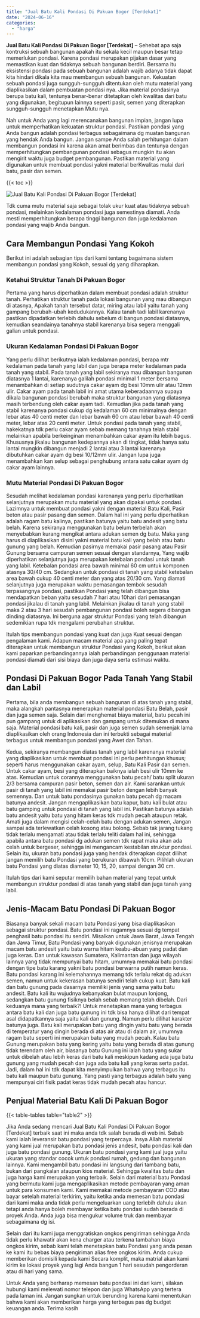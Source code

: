 ```yaml
---
title: "Jual Batu Kali Pondasi Di Pakuan Bogor [Terdekat]"
date: "2024-06-16"
categories: 
  - "harga"
---
```


**Jual Batu Kali Pondasi Di Pakuan Bogor \[Terdekat\]** – Sehebat apa saja kontruksi sebuah bangunan apakah itu sekala kecil maupun besar tetap memerlukan pondasi. Karena pondasi merupakan pijakan dasar yang memastikan kuat dan tidaknya sebuah bangunan berdiri. Bersama itu eksistensi pondasi pada sebuah bangunan adalah wajib adanya tidak dapat kita hindari dikala kita mau membangun sebuah bangunan. Kekuatan sebuah pondasi juga sungguh-sungguh ditentukan oleh mutu material yang diaplikasikan dalam pembuatan pondasi nya. Jika material pondasinya berupa batu kali, tentunya benar-benar ditetapkan oleh kwalitas dari batu yang digunakan, begitupun lainnya seperti pasir, semen yang diterapkan sungguh-sungguh menetapkan Mutu nya.

Nah untuk Anda yang lagi merencanakan bangunan impian, jangan lupa untuk memperhatikan kekuatan struktur pondasi. Pastikan pondasi yang Anda bangun adalah pondasi terbagus sebagaimana dg muatan bangunan yang hendak Anda bangun. Jangan sampe Anda salah perhitungan dalam membangun pondasi ini karena akan amat berimbas dan tentunya dengan memperhitungkan pembangunan pondasi sebagus mungkin itu akan mengirit waktu juga budget pembangunan. Pastikan material yang digunakan untuk membuat pondasi yakni material berKwalitas mulai dari batu, pasir dan semen.

{{< toc >}}

![Jual Batu Kali Pondasi Di Pakuan Bogor [Terdekat]](/images/jual-batu-kali-11.png)

Tdk cuma mutu material saja sebagai tolak ukur kuat atau tidaknya sebuah pondasi, melainkan kedalaman pondasi juga semestinya diamati. Anda mesti memperhitungkan berapa tinggi bangunan dan juga kedalaman pondasi yang wajib Anda bangun.

## Cara Membangun Pondasi Yang Kokoh

Berikut ini adalah sebagian tips dari kami tentang bagaimana sistem membangun pondasi yang Kokoh, sesuai dg yang diharapkan.

### Ketahui Struktur Tanah Di Pakuan Bogor

Pertama yang harus diperhatikan dalam membuat pondasi adalah struktur tanah. Perhatikan struktur tanah pada lokasi bangunan yang mau dibangun di atasnya, Apakah tanah tersebut datar, miring atau labil yaitu tanah yang gampang berubah-ubah kedudukannya. Kalau tanah tadi labil karenanya pastikan dipadatkan terlebih dahulu sebelum di bangun pondasi diatasnya, kemudian seandainya tanahnya stabil karenanya bisa segera menggali galian untuk pondasi.

### Ukuran Kedalaman Pondasi Di Pakuan Bogor

Yang perlu dilihat berikutnya ialah kedalaman pondasi, berapa mtr kedalaman pada tanah yang labil dan juga berapa meter kedalaman pada tanah yang stabil. Pada tanah yang labil sekiranya mau dibangun bangunan diatasnya 1 lantai, karenanya galilah pondasi minimal 1 meter bersama menambahkan di setiap sudutnya cakar ayam dg besi 10mm ulir atau 12mm ulir. Cakar ayam pada tanah labil ini amat utama keberadaannya supaya dikala bangunan pondasi berubah maka struktur bangunan yang diatasnya masih terbendung oleh cakar ayam tadi. Kemudian jika pada tanah yang stabil karenanya pondasi cukup dg kedalaman 60 cm minimalnya dengan lebar atas 40 centi meter dan lebar bawah 60 cm atau lebar bawah 40 centi meter, lebar atas 20 centi meter. Untuk pondasi pada tanah yang stabil, hakekatnya tdk perlu cakar ayam sebab memang tanahnya telah stabil melainkan apabila berkeinginan menambahkan cakar ayam itu lebih bagus. Khususnya jikalau bangunan kedepannya akan di tingkat, tidak hanya satu lantai mungkin dibangun menjadi 2 lantai atau 3 lantai karenanya dibutuhkan cakar ayam dg besi 10/12mm ulir. Jangan lupa juga menambahkan kan selup sebagai penghubung antara satu cakar ayam dg cakar ayam lainnya.

### Mutu Material Pondasi Di Pakuan Bogor

Sesudah melihat kedalaman pondasi karenanya yang perlu diperhatikan selanjutnya merupakan mutu material yang akan dipakai untuk pondasi. Lazimnya untuk membuat pondasi yakni dengan material Batu Kali, Pasir beton atau pasir pasang dan semen. Dalam hal ini yang perlu diperhatikan adalah ragam batu kalinya, pastikan batunya yaitu batu andesit yang batu belah. Karena sekiranya menggunakan batu belum terbelah akan menyebabkan kurang mengikat antara adukan semen dg batu. Maka yang harus di diaplikasikan disini yakni material batu kali yang belah atau batu gunung yang belah. Kemudian pasirnya memakai pasir pasang atau Pasir Gunung bersama campuran semen sesuai dengan standarnya, Yang wajib diperhatikan selanjutnya juga merupakan ketebalan pondasi untuk tanah yang labil. Ketebalan pondasi area bawah minimal 60 cm untuk komponen atasnya 30/40 cm. Sedangkan untuk pondasi di tanah yang stabil ketebalan area bawah cukup 40 centi meter dan yang atas 20/30 cm. Yang diamati selanjutnya juga merupakan waktu pemasangan tembok sesudah terpasangnya pondasi, pastikan Pondasi yang telah dibangun bisa mendapatkan beban yaitu sesudah 7 hari atau 10hari dari pemasangan pondasi jikalau di tanah yang labil. Melainkan jikalau di tanah yang stabil maka 2 atau 3 hari sesudah pembangunan pondasi boleh segera dibangun dinding diatasnya. Ini berguna agar struktur Pondasi yang telah dibangun sedemikian rupa tdk mengalami perubahan struktur.

Itulah tips membangun pondasi yang kuat dan juga Kuat sesuai dengan pengalaman kami. Adapun macam material apa yang paling tepat diterapkan untuk membangun struktur Pondasi yang Kokoh, berikut akan kami paparkan perbandingannya ialah perbandingan penggunaan material pondasi diamati dari sisi biaya dan juga daya serta estimasi waktu.

## Pondasi Di Pakuan Bogor Pada Tanah Yang Stabil dan Labil

Pertama, bila anda membangun sebuah bangunan di atas tanah yang stabil, maka alangkah pantasnya menerapkan material pondasi Batu Belah, pasir dan juga semen saja. Selain dari menghemat biaya material, batu pecah ini pun gampang untuk di aplikasikan dan gampang untuk ditemukan di mana saja. Material pondasi batu kali, pasir dan juga semen sudah semenjak lama diaplikasikan oleh orang Indonesia dan ini terbukti sebagai material terbagus untuk membangun pondasi yang Awet dan Tahan.

Kedua, sekiranya membangun diatas tanah yang labil karenanya material yang diaplikasikan untuk membuat pondasi ini perlu perhitungan khusus; seperti harus menggunakan cakar ayam, selup, Batu Kali Pasir dan semen. Untuk cakar ayam, besi yang diterapkan baiknya ialah besi ulir 10mm ke atas. Kemudian untuk corannya menggunakan batu pecah/ batu split ukuran 2/3 bersama campuran pasir beton, semen dan air. Kami sarankan untuk pasir di tanah yang labil ini memakai pasir beton dengan lebih banyak semennya. Dan untuk batu pondasinya gunakan batu pecah dg macam batunya andesit. Jangan mengaplikasikan batu kapur, batu kali bulat atau batu gamping untuk pondasi di tanah yang labil ini. Pastikan batunya adalah batu andesit yaitu batu yang hitam keras tdk mudah pecah ataupun retak. Amati juga dalam mengisi celah-celah batu dengan adukan semen, Jangan sampai ada terlewatkan celah kosong atau bolong. Sebab tak jarang tukang tidak terlalu mengamati atau tidak terlalu teliti dalam hal ini, sehingga apabila antara batu pondasi dg adukan semen tdk rapat maka akan ada celah untuk bergeser, sehingga ini mengancam kestabilan struktur pondasi. Selain itu, ukuran batu pondasi juga yang hendak diterapkan dapat dilihat jangan memilih batu Pondasi yang berukuran dibawah 10cm. Pilihlah ukuran batu Pondasi yang diatas diameter 10, 15, 20, sampai dengan 30 cm.

Itulah tips dari kami seputar memilih bahan material yang tepat untuk membangun struktur pondasi di atas tanah yang stabil dan juga tanah yang labil.

## Jenis-Macam Batu Pondasi Di Pakuan Bogor

Biasanya banyak sekali macam batu Pondasi yang bisa diaplikasikan sebagai struktur pondasi. Batu pondasi ini ragamnya sesuai dg tempat penghasil batu pondasi itu sendiri. Misalkan untuk Jawa Barat, Jawa Tengah dan Jawa Timur, Batu Pondasi yang banyak digunakan jenisnya merupakan macam batu andesit yaitu batu warna hitam keabu-abuan yang padat dan juga keras. Dan untuk kawasan Sumatera, Kalimantan dan juga wilayah lainnya yang tidak mempunyai batu hitam, umumnya memakai batu pondasi dengan tipe batu karang yakni batu pondasi berwarna putih namun keras. Batu pondasi karang ini kelemahannya memang tdk terlalu rekat dg adukan semen, namun untuk kekerasan batunya sendiri telah cukup kuat. Batu kali dan batu gunung pada dasarnya memiliki jenis yang sama yaitu batu andesit. Batu kali itu wujudnya kebanyakan bulat maupun lonjong, sedangkan batu gunung fisiknya belah sebab memang telah dibelah. Dari keduanya mana yang terbaik?! Untuk menetapkan mana yang terbagus antara batu kali dan juga batu gunung ini tdk bisa hanya dilihat dari tempat asal didapatkannya saja yaitu kali dan gunung. Namun perlu dilihat karakter batunya juga. Batu kali merupakan batu yang dingin yaitu batu yang berada di temperatur yang dingin berada di atas air atau di dalam air, umumnya ragam batu seperti ini merupakan batu yang mudah pecah. Kalau batu Gunung merupakan batu yang kering yaitu batu yang berada di atas gunung tidak terendam oleh air, biasanya batu Gunung ini ialah batu yang sukar untuk dibelah atau lebih keras dari batu kali meskipun kadang ada juga batu gunung yang mudah pecah dan juga ada batu kali yang keras serta padat. Jadi, dalam hal ini tdk dapat kita menyimpulkan bahwa yang terbagus itu batu kali maupun batu gunung. Yang pasti yang terbagus adalah batu yang mempunyai ciri fisik padat keras tidak mudah pecah atau hancur.

## Penjual Material Batu Kali Di Pakuan Bogor

{{< table-tables table="table2" >}}

Jika Anda sedang mencari Jual Batu Kali Pondasi Di Pakuan Bogor \[Terdekat\] terbaik saat ini maka anda tdk salah berada di web ini. Sebab kami ialah leveransir batu pondasi yang terpercaya. Insya Allah material yang kami jual merupakan batu pondasi jenis andesit, batu pondasi kali dan juga batu pondasi gunung. Ukuran batu pondasi yang kami jual juga yaitu ukuran yang standar cocok untuk pondasi rumah, gedung dan bangunan lainnya. Kami mengambil batu pondasi ini langsung dari tambang batu, bukan dari pangkalan ataupun kios material. Sehingga kwalitas batu dan juga harga kami merupakan yang terbaik. Selain dari material batu Pondasi yang bermutu kami juga mengaplikasikan metode pembayaran yang aman untuk para konsumen kami. Kami memakai metode pembayaran COD atau bayar setelah material terkirim, yaitu ketika anda memesan batu pondasi dari kami maka anda tidak perlu mengeluarkan uang terlebih dahulu akan tetapi anda hanya boleh membayar ketika batu pondasi sudah berada di proyek Anda. Anda juga bisa mengukur volume truk dan membayar sebagaimana dg isi.

Selain dari itu kami juga menggratiskan ongkos pengiriman sehingga Anda tidak perlu khawatir akan kena charger atau terkena tambahan biaya ongkos kirim, sebab kami telah menetapkan batu Pondasi yang anda pesan ke kami itu bebas biaya pengiriman alias free ongkos kirim. Anda cukup memberikan domisili kepada kami Secara komplit, maka matrial akan kami kirim ke lokasi proyek yang lagi Anda bangun 1 hari sesudah pengorderan atau di hari yang sama.

Untuk Anda yang berharap memesan batu pondasi ini dari kami, silakan hubungi kami melewati nomor telepon dan juga WhatsApp yang tertera pada laman ini. Jangan sungkan untuk berunding karena kami menentukan bahwa kami akan memberikan harga yang terbagus pas dg budget keuangan anda. Terima kasih
